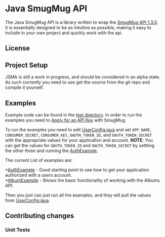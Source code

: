 # Java SmugMug API

The Java SmugMug API is a library written to wrap the [SmugMug API 1.3.0](http://wiki.smugmug.net/display/API/API+1.3.0). It is essentially designed to be as intuitive as possible, making it easy to include in your own project and quickly work with the api. 

## License

## Project Setup

JSMA is still a work in progress, and should be considered in an alpha state. As such currently you need to use get the source from the git repo and compile it yourself.

## Examples

Example code can be found in the [test directory](https://github.com/jkschoen/jsma/tree/master/src/test/java/com/github/jkschoen/jsma/examples). In order to run the examples you need to [Apply for an API Key](http://www.smugmug.com/hack/apikeys) with SmugMug.

To run the examples you need to edit [UserConfig.java](https://github.com/jkschoen/jsma/blob/master/src/test/java/com/github/jkschoen/jsma/examples/UserConfig.java) and set `APP_NAME`, `CONSUMER_SECRET`, `CONSUMER_KEY`, `OAUTH_TOKEN_ID`, and `OAUTH_TOKEN_SECRET` with the appropriate values for your application and account. **NOTE**: You can get the values for `OAUTH_TOKEN_ID` and `OAUTH_TOKEN_SECRET` by settting the other three and running the [AuthExample](https://github.com/jkschoen/jsma/blob/master/src/test/java/com/github/jkschoen/jsma/examples/AuthExample.java). 

The current List of examples are:

*[AuthExample](https://github.com/jkschoen/jsma/blob/master/src/test/java/com/github/jkschoen/jsma/examples/AuthExample.java) - Good starting point to see how to get your application authorized with a users account.  
*[AlbumExample](https://github.com/jkschoen/jsma/blob/master/src/test/java/com/github/jkschoen/jsma/examples/AlbumExample.java) - Shows the basic functionality of working with the Albums API. 

Then you just can just run all the examples, and they will pull the values from [UserConfig.java](https://github.com/jkschoen/jsma/blob/master/src/test/java/com/github/jkschoen/jsma/examples/UserConfig.java).

## Contributing changes

### Unit Tests